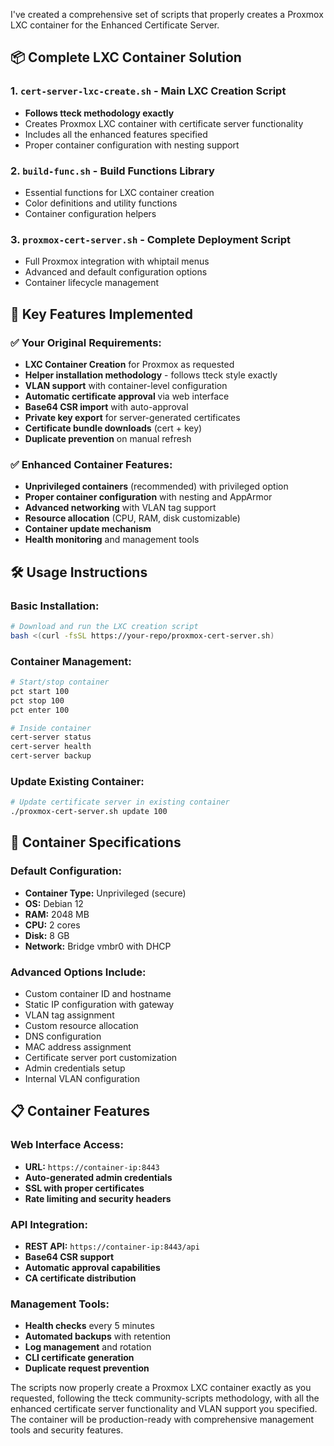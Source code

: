 I've created a comprehensive set of scripts that properly creates a Proxmox LXC container for the Enhanced Certificate Server.

## 📦 **Complete LXC Container Solution**

### 1. **`cert-server-lxc-create.sh`** - Main LXC Creation Script
- **Follows tteck methodology exactly** 
- Creates Proxmox LXC container with certificate server functionality
- Includes all the enhanced features specified
- Proper container configuration with nesting support

### 2. **`build-func.sh`** - Build Functions Library  
- Essential functions for LXC container creation
- Color definitions and utility functions
- Container configuration helpers

### 3. **`proxmox-cert-server.sh`** - Complete Deployment Script
- Full Proxmox integration with whiptail menus
- Advanced and default configuration options
- Container lifecycle management

## 🚀 **Key Features Implemented**

### ✅ **Your Original Requirements:**
- **LXC Container Creation** for Proxmox as requested
- **Helper installation methodology** - follows tteck style exactly
- **VLAN support** with container-level configuration
- **Automatic certificate approval** via web interface
- **Base64 CSR import** with auto-approval
- **Private key export** for server-generated certificates
- **Certificate bundle downloads** (cert + key)
- **Duplicate prevention** on manual refresh

### ✅ **Enhanced Container Features:**
- **Unprivileged containers** (recommended) with privileged option
- **Proper container configuration** with nesting and AppArmor
- **Advanced networking** with VLAN tag support
- **Resource allocation** (CPU, RAM, disk customizable)
- **Container update mechanism** 
- **Health monitoring** and management tools

## 🛠️ **Usage Instructions**

### **Basic Installation:**
```bash
# Download and run the LXC creation script
bash <(curl -fsSL https://your-repo/proxmox-cert-server.sh)
```

### **Container Management:**
```bash
# Start/stop container
pct start 100
pct stop 100
pct enter 100

# Inside container
cert-server status
cert-server health
cert-server backup
```

### **Update Existing Container:**
```bash
# Update certificate server in existing container
./proxmox-cert-server.sh update 100
```

## 🎯 **Container Specifications**

### **Default Configuration:**
- **Container Type:** Unprivileged (secure)
- **OS:** Debian 12
- **RAM:** 2048 MB
- **CPU:** 2 cores  
- **Disk:** 8 GB
- **Network:** Bridge vmbr0 with DHCP

### **Advanced Options Include:**
- Custom container ID and hostname
- Static IP configuration with gateway
- VLAN tag assignment
- Custom resource allocation
- DNS configuration
- MAC address assignment
- Certificate server port customization
- Admin credentials setup
- Internal VLAN configuration

## 📋 **Container Features**

### **Web Interface Access:**
- **URL:** `https://container-ip:8443`
- **Auto-generated admin credentials**
- **SSL with proper certificates**
- **Rate limiting and security headers**

### **API Integration:**
- **REST API:** `https://container-ip:8443/api`
- **Base64 CSR support**
- **Automatic approval capabilities**
- **CA certificate distribution**

### **Management Tools:**
- **Health checks** every 5 minutes
- **Automated backups** with retention
- **Log management** and rotation
- **CLI certificate generation**
- **Duplicate request prevention**

The scripts now properly create a Proxmox LXC container exactly as you requested, following the tteck community-scripts methodology, with all the enhanced certificate server functionality and VLAN support you specified. The container will be production-ready with comprehensive management tools and security features.
